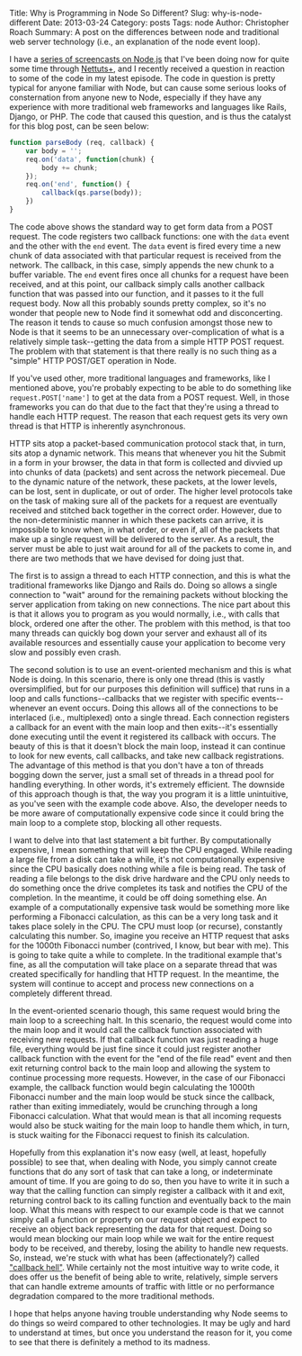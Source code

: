 Title: Why is Programming in Node So Different?
Slug: why-is-node-different
Date: 2013-03-24
Category: posts
Tags: node
Author: Christopher Roach
Summary: A post on the differences between node and traditional web server technology (i.e., an explanation of the node event loop).

I have a [series of screencasts on Node.js][1] that I've been doing now for quite some time through [Nettuts+][2], and I recently received a question in reaction to some of the code in my latest episode. The code in question is pretty typical for anyone familiar with Node, but can cause some serious looks of consternation from anyone new to Node, especially if they have any experience with more traditional web frameworks and languages like Rails, Django, or PHP. The code that caused this question, and is thus the catalyst for this blog post, can be seen below:

```javascript
function parseBody (req, callback) {
    var body = '';
    req.on('data', function(chunk) {
        body += chunk;
    });
    req.on('end', function() {
        callback(qs.parse(body));
    })
}
```

The code above shows the standard way to get form data from a POST request. The code registers two callback functions: one with the `data` event and the other with the `end` event. The `data` event is fired every time a new chunk of data associated with that particular request is received from the network. The callback, in this case, simply appends the new chunk to a buffer variable. The `end` event fires once all chunks for a request have been received, and at this point, our callback simply calls another callback function that was passed into our function, and it passes to it the full request body. Now all this probably sounds pretty complex, so it's no wonder that people new to Node find it somewhat odd and disconcerting. The reason it tends to cause so much confusion amongst those new to Node is that it seems to be an unnecessary over-complication of what is a relatively simple task--getting the data from a simple HTTP POST request. The problem with that statement is that there really is no such thing as a "simple" HTTP POST/GET operation in Node.

If you've used other, more traditional languages and frameworks, like I mentioned above, you're probably expecting to be able to do something like `request.POST['name']` to get at the data from a POST request. Well, in those frameworks you can do that due to the fact that they're using a thread to handle each HTTP request. The reason that each request gets its very own thread is that HTTP is inherently asynchronous.

HTTP sits atop a packet-based communication protocol stack that, in turn, sits atop a dynamic network. This means that whenever you hit the Submit in a form in your browser, the data in that form is collected and divvied up into chunks of data (packets) and sent across the network piecemeal. Due to the dynamic nature of the network, these packets, at the lower levels, can be lost, sent in duplicate, or out of order. The higher level protocols take on the task of making sure all of the packets for a request are eventually received and stitched back together in the correct order. However, due to the non-deterministic manner in which these packets can arrive, it is impossible to know when, in what order, or even if, all of the packets that make up a single request will be delivered to the server. As a result, the server must be able to just wait around for all of the packets to come in, and there are two methods that we have devised for doing just that.

The first is to assign a thread to each HTTP connection, and this is what the traditional frameworks like Django and Rails do. Doing so allows a single connection to "wait" around for the remaining packets without blocking the server application from taking on new connections. The nice part about this is that it allows you to program as you would normally, i.e., with calls that block, ordered one after the other. The problem with this method, is that too many threads can quickly bog down your server and exhaust all of its available resources and essentially cause your application to become very slow and possibly even crash.

The second solution is to use an event-oriented mechanism and this is what Node is doing. In this scenario, there is only one thread (this is vastly oversimplified, but for our purposes this definition will suffice) that runs in a loop and calls functions--callbacks that we register with specific events--whenever an event occurs. Doing this allows all of the connections to be interlaced (i.e., multiplexed) onto a single thread. Each connection registers a callback for an event with the main loop and then exits--it's essentially done executing until the event it registered its callback with occurs. The beauty of this is that it doesn't block the main loop, instead it can continue to look for new events, call callbacks, and take new callback registrations. The advantage of this method is that you don't have a ton of threads bogging down the server, just a small set of threads in a thread pool for handling everything. In other words, it's extremely efficient. The downside of this approach though is that, the way you program it is a little unintuitive, as you've seen with the example code above. Also, the developer needs to be more aware of computationally expensive code since it could bring the main loop to a complete stop, blocking all other requests.

I want to delve into that last statement a bit further. By computationally expensive, I mean something that will keep the CPU engaged. While reading a large file from a disk can take a while, it's not computationally expensive since the CPU basically does nothing while a file is being read. The task of reading a file belongs to the disk drive hardware and the CPU only needs to do something once the drive completes its task and notifies the CPU of the completion. In the meantime, it could be off doing something else. An example of a computationally expensive task would be something more like performing a Fibonacci calculation, as this can be a very long task and it takes place solely in the CPU. The CPU must loop (or recurse), constantly calculating this number. So, imagine you receive an HTTP request that asks for the 1000th Fibonacci number (contrived, I know, but bear with me). This is going to take quite a while to complete. In the traditional example that's fine, as all the computation will take place on a separate thread that was created specifically for handling that HTTP request. In the meantime, the system will continue to accept and process new connections on a completely different thread.

In the event-oriented scenario though, this same request would bring the main loop to a screeching halt. In this scenario, the request would come into the main loop and it would call the callback function associated with receiving new requests. If that callback function was just reading a huge file, everything would be just fine since it could just register another callback function with the event for the "end of the file read" event and then exit returning control back to the main loop and allowing the system to continue processing more requests. However, in the case of our Fibonacci example, the callback function would begin calculating the 1000th Fibonacci number and the main loop would be stuck since the callback, rather than exiting immediately, would be crunching through a long Fibonacci calculation. What that would mean is that all incoming requests would also be stuck waiting for the main loop to handle them which, in turn, is stuck waiting for the Fibonacci request to finish its calculation.

Hopefully from this explanation it's now easy (well, at least, hopefully possible) to see that, when dealing with Node, you simply cannot create functions that do any sort of task that can take a long, or indeterminate amount of time. If you are going to do so, then you have to write it in such a way that the calling function can simply register a callback with it and exit, returning control back to its calling function and eventually back to the main loop. What this means with respect to our example code is that we cannot simply call a function or property on our request object and expect to receive an object back representing the data for that request. Doing so would mean blocking our main loop while we wait for the entire request body to be received, and thereby, losing the ability to handle new requests. So, instead, we're stuck with what has been (affectionately?) called ["callback hell"][3]. While certainly not the most intuitive way to write code, it does offer us the benefit of being able to write, relatively, simple servers that can handle extreme amounts of traffic with little or no performance degradation compared to the more traditional methods.

I hope that helps anyone having trouble understanding why Node seems to do things so weird compared to other technologies. It may be ugly and hard to understand at times, but once you understand the reason for it, you come to see that there is definitely a method to its madness.

[1]: http://net.tutsplus.com/sessions/node-js-step-by-step/
[2]: http://net.tutsplus.com
[3]: http://callbackhell.com
